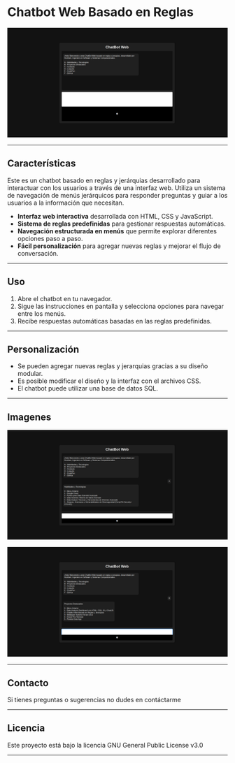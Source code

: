 # Chatbot Web Basado en Reglas
![Imagen 1](Imagenes/1.png)

---

## Características
Este es un chatbot basado en reglas y jerárquias desarrollado para interactuar con los usuarios a través de una interfaz web. Utiliza un sistema de navegación de menús jerárquicos para responder preguntas y guiar a los usuarios a la información que necesitan.

- **Interfaz web interactiva** desarrollada con HTML, CSS y JavaScript.
- **Sistema de reglas predefinidas** para gestionar respuestas automáticas.
- **Navegación estructurada en menús** que permite explorar diferentes opciones paso a paso.
- **Fácil personalización** para agregar nuevas reglas y mejorar el flujo de conversación.

---

## Uso
1. Abre el chatbot en tu navegador.
2. Sigue las instrucciones en pantalla y selecciona opciones para navegar entre los menús.
3. Recibe respuestas automáticas basadas en las reglas predefinidas.

---

## Personalización
- Se pueden agregar nuevas reglas y jerarquias gracias a su diseño modular.
- Es posible modificar el diseño y la interfaz con el archivos CSS.
- El chatbot puede utilizar una base de datos SQL.

---

## Imagenes

![Imagen 2](Imagenes/2.png)

![Imagen 3](Imagenes/3.png)

---

## Contacto
Si tienes preguntas o sugerencias no dudes en contáctarme

---

## Licencia
Este proyecto está bajo la licencia GNU General Public License v3.0

---
